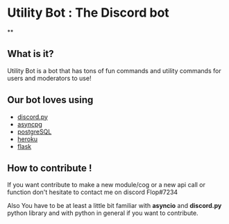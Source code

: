 # Utility Bot : The Discord bot
**

## What is it?
Utility Bot is a bot that has tons of fun commands and utility commands for users and moderators to use!


## Our bot loves using

- [discord.py](https://github.com/Rapptz/discord.py)
- [asyncpg](https://github.com/MagicStack/asyncpg)
- [postgreSQL](https://www.postgresql.org/)
- [heroku](https://dashboard.heroku.com/)
- [flask](https://github.com/pallets/flask)

## How to contribute !

If you want contribute to make a new module/cog or a new api call or function don't hesitate to contact me on discord
Flop#7234 

Also You have to be at least a little bit familiar with **asyncio** and **discord.py** python library 
and with python in general if you want to contribute.
